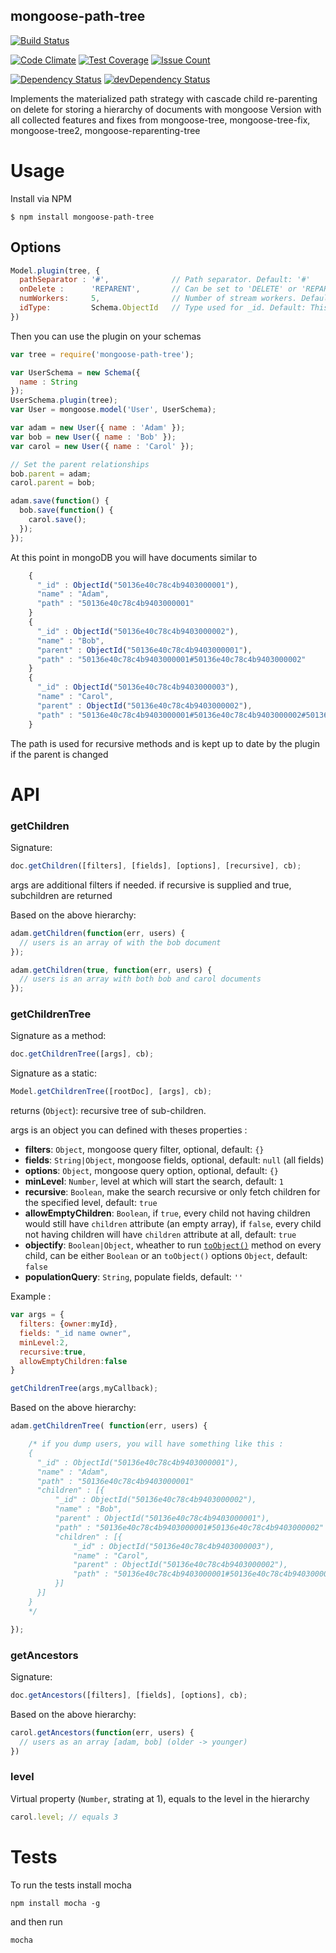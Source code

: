 ## mongoose-path-tree
[![Build Status](https://travis-ci.org/Spown/mongoose-path-tree.svg?branch=master)](https://travis-ci.org/Spown/mongoose-path-tree)

[![Code Climate](https://codeclimate.com/github/Spown/mongoose-path-tree/badges/gpa.svg)](https://codeclimate.com/github/Spown/mongoose-path-tree)
[![Test Coverage](https://codeclimate.com/github/Spown/mongoose-path-tree/badges/coverage.svg)](https://codeclimate.com/github/Spown/mongoose-path-tree/coverage)
[![Issue Count](https://codeclimate.com/github/Spown/mongoose-path-tree/badges/issue_count.svg)](https://codeclimate.com/github/Spown/mongoose-path-tree)

[![Dependency Status](https://david-dm.org/Spown/mongoose-path-tree.svg)](https://david-dm.org/Spown/mongoose-path-tree)
[![devDependency Status](https://david-dm.org/Spown/mongoose-path-tree/dev-status.svg)](https://david-dm.org/Spown/mongoose-path-tree#info=devDependencies)

Implements the materialized path strategy with cascade child re-parenting on delete for storing a hierarchy of documents with mongoose
Version with all collected features and fixes from mongoose-tree, mongoose-tree-fix, mongoose-tree2, mongoose-reparenting-tree

# Usage

Install via NPM

    $ npm install mongoose-path-tree

## Options

```javascript
Model.plugin(tree, {
  pathSeparator : '#',              // Path separator. Default: '#'
  onDelete :      'REPARENT',       // Can be set to 'DELETE' or 'REPARENT'. Default: 'DELETE'
  numWorkers:     5,                // Number of stream workers. Default: 5
  idType:         Schema.ObjectId   // Type used for _id. Default: This Model Schema's _id type
})
```

Then you can use the plugin on your schemas

```javascript
var tree = require('mongoose-path-tree');

var UserSchema = new Schema({
  name : String
});
UserSchema.plugin(tree);
var User = mongoose.model('User', UserSchema);

var adam = new User({ name : 'Adam' });
var bob = new User({ name : 'Bob' });
var carol = new User({ name : 'Carol' });

// Set the parent relationships
bob.parent = adam;
carol.parent = bob;

adam.save(function() {
  bob.save(function() {
    carol.save();
  });
});
```

At this point in mongoDB you will have documents similar to
```js
    {
      "_id" : ObjectId("50136e40c78c4b9403000001"),
      "name" : "Adam",
      "path" : "50136e40c78c4b9403000001"
    }
    {
      "_id" : ObjectId("50136e40c78c4b9403000002"),
      "name" : "Bob",
      "parent" : ObjectId("50136e40c78c4b9403000001"),
      "path" : "50136e40c78c4b9403000001#50136e40c78c4b9403000002"
    }
    {
      "_id" : ObjectId("50136e40c78c4b9403000003"),
      "name" : "Carol",
      "parent" : ObjectId("50136e40c78c4b9403000002"),
      "path" : "50136e40c78c4b9403000001#50136e40c78c4b9403000002#50136e40c78c4b9403000003"
    }
```
The path is used for recursive methods and is kept up to date by the plugin if the parent is changed

# API

### getChildren

Signature:
```js
doc.getChildren([filters], [fields], [options], [recursive], cb);
```
args are additional filters if needed.
if recursive is supplied and true, subchildren are returned

Based on the above hierarchy:

```js
adam.getChildren(function(err, users) {
  // users is an array of with the bob document
});

adam.getChildren(true, function(err, users) {
  // users is an array with both bob and carol documents
});
```

### getChildrenTree

Signature as a method:
```js
doc.getChildrenTree([args], cb);
```
Signature as a static:
```js
Model.getChildrenTree([rootDoc], [args], cb);
```
returns (``Object``): recursive tree of sub-children.

args is an object you can defined with theses properties :

 * __filters__: ``Object``, mongoose query filter, optional, default: ``{}``
 * __fields__:  ``String|Object``, mongoose fields, optional, default: ``null`` (all fields)
 * __options__: ``Object``, mongoose query option, optional, default: ``{}``
 * __minLevel__: ``Number``, level at which will start the search, default: ``1``
 * __recursive__: ``Boolean``, make the search recursive or only fetch children for the specified level, default: ``true``
 * __allowEmptyChildren__: ``Boolean``, if ``true``, every child not having children would still have ``children`` attribute (an empty array), if ``false``, every child not having children will have ``children`` attribute at all, default: ``true``
 * __objectify__: ``Boolean|Object``, wheather to run [``toObject()``](http://mongoosejs.com/docs/api.html#document_Document-toObject) method on every child, can be either ``Boolean`` or an ``toObject()`` options ``Object``, default: ``false``
 * __populationQuery__: ``String``, populate fields, default: ``''``
      

Example :
```javascript
var args = {
  filters: {owner:myId},
  fields: "_id name owner",
  minLevel:2,
  recursive:true,
  allowEmptyChildren:false
}

getChildrenTree(args,myCallback);
```

Based on the above hierarchy:

```javascript
adam.getChildrenTree( function(err, users) {

    /* if you dump users, you will have something like this :
    {
      "_id" : ObjectId("50136e40c78c4b9403000001"),
      "name" : "Adam",
      "path" : "50136e40c78c4b9403000001"
      "children" : [{
          "_id" : ObjectId("50136e40c78c4b9403000002"),
          "name" : "Bob",
          "parent" : ObjectId("50136e40c78c4b9403000001"),
          "path" : "50136e40c78c4b9403000001#50136e40c78c4b9403000002"
          "children" : [{
              "_id" : ObjectId("50136e40c78c4b9403000003"),
              "name" : "Carol",
              "parent" : ObjectId("50136e40c78c4b9403000002"),
              "path" : "50136e40c78c4b9403000001#50136e40c78c4b9403000002#50136e40c78c4b9403000003"
          }]
      }]
    }
    */

});

```

### getAncestors

Signature:
```js
doc.getAncestors([filters], [fields], [options], cb);
```
Based on the above hierarchy:

```javascript
carol.getAncestors(function(err, users) {
  // users as an array [adam, bob] (older -> younger)
})
```

### level

Virtual property (``Number``, strating at 1), equals to the level in the hierarchy

```javascript
carol.level; // equals 3
```

# Tests

To run the tests install mocha

    npm install mocha -g

and then run

    mocha


